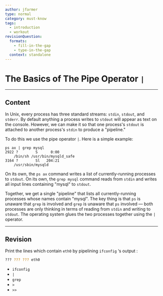 ```yaml
---
author: jfarmer
type: normal
category: must-know
tags:
  - introduction
  - workout
revisionQuestion:
  formats:
    - fill-in-the-gap
    - type-in-the-gap
  context: standalone
---
```


# The Basics of The Pipe Operator `|`


---

## Content

In Unix, every process has three standard streams: `stdin`, `stdout`, and `stderr`.  By default anything a process writes to `stdout` will appear as text on the console.  However, we can make it so that one process's `stdout` is attached to another process's `stdin` to produce a "pipeline."

To do this we use the pipe operator `|`.  Here is a simple example:

```shell
ps ax | grep mysql
2922 ?        S      0:00
    /bin/sh /usr/bin/mysqld_safe
3164 ?        Sl   204:21
    /usr/sbin/mysqld
```

On its own, the `ps ax` command writes a list of currently-running processes to `stdout`.  On its own, the `grep mysql` command reads from `stdin` and writes all input lines containing "mysql" to `stdout`.

Together, we get a single "pipeline" that lists all currently-running processes whose names contain "mysql".  The key thing is that `ps` is unaware that `grep` is involved and `grep` is unaware that `ps` involved — both processes are only thinking in terms of reading from `stdin` and writing to `stdout`.  The operating system glues the two processes together using the `|` operator.


---

## Revision

Print the lines which contain `eth0` by pipelining `ifconfig` ‘s output :

```bash
??? ??? ??? eth0
```

- `ifconfig`
- `|`
- `grep`
- `>`
- `>>`

